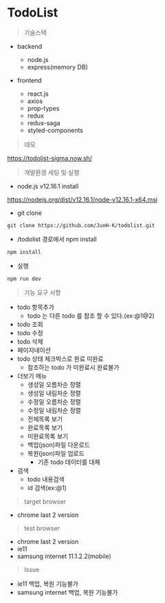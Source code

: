 # TodoList

> 기술스택


* backend
    * node.js
    * express(memory DB)

* frontend
    * react.js
    * axios
    * prop-types
    * redux
    * redux-saga
    * styled-components


> 데모

https://todolist-sigma.now.sh/


> 개발환경 세팅 및 실행

* node.js v12.16.1 install

https://nodejs.org/dist/v12.16.1/node-v12.16.1-x64.msi


* git clone

```shell script
git clone https://github.com/JunH-K/todolist.git
```

* /todolist 경로에서 npm install

```shell script
npm install
```

* 실행
```shell script
npm run dev
```

> 기능 요구 사항

* todo 항목추가
    * todo 는 다른 todo 를 참조 할 수 있다.(ex:@1@2)
* todo 조회
* todo 수정
* todo 삭제
* 페이지네이션
* todo 상태 체크박스로 완료 미완료
    * 참조하는 todo 가 미완료시 완료불가
* 더보기 메뉴
    * 생성일 오름차순 정렬
    * 생성일 내림차순 정렬
    * 수정일 오름차순 정렬
    * 수정일 내림차순 정렬
    * 전체목록 보기
    * 완료목록 보기
    * 미완료목록 보기
    * 백업(json)파일 다운로드
    * 복원(json)파일 업로드
        * 기존 todo 데이터를 대체
* 검색
    * todo 내용검색
    * id 검색(ex:@1)

> target browser

* chrome last 2 version

> test browser

* chrome last 2 version
* ie11
* samsung internet 11.1.2.2(mobile)

> Issue

* ie11 백업, 복원 기능불가
* samsung internet 백업, 복원 기능불가




